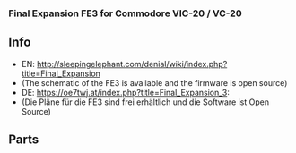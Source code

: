 ### Final Expansion FE3 for Commodore VIC-20 / VC-20

## Info
* EN: http://sleepingelephant.com/denial/wiki/index.php?title=Final_Expansion
* (The schematic of the FE3 is available and the firmware is open source) 
* DE: https://oe7twj.at/index.php?title=Final_Expansion_3:
* (Die Pläne für die FE3 sind frei erhältlich und die Software ist Open Source)

## Parts
